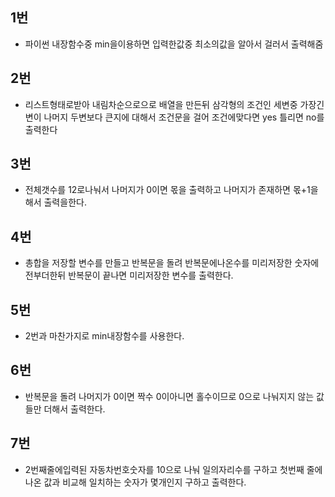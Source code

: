 ## 1번

- 파이썬 내장함수중 min을이용하면 입력한값중 최소의값을 알아서 걸러서 출력해줌

## 2번

- 리스트형태로받아 내림차순으로으로 배열을 만든뒤
  삼각형의 조건인 세변중 가장긴 변이 나머지 두변보다 큰지에 대해서
  조건문을 걸어 조건에맞다면 yes 틀리면 no를 출력한다

## 3번

- 전체갯수를 12로나눠서 나머지가 0이면 몫을 출력하고 나머지가 존재하면 몫+1을 해서 출력을한다.

## 4번

- 총합을 저장할 변수를 만들고 반복문을 돌려 반복문에나온수를 미리저장한
  숫자에 전부더한뒤 반복문이 끝나면 미리저장한 변수를 출력한다.

## 5번

- 2번과 마찬가지로 min내장함수를 사용한다.

## 6번

- 반복문을 돌려 나머지가 0이면 짝수 0이아니면 홀수이므로 0으로 나눠지지
  않는 값들만 더해서 출력한다.

## 7번

- 2번째줄에입력된 자동차번호숫자를 10으로 나눠 일의자리수를 구하고
  첫번째 줄에 나온 값과 비교해 일치하는 숫자가 몇개인지 구하고
  출력한다.
